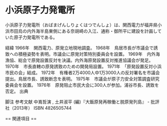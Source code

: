 # 小浜原子力発電所

小浜原子力発電所（おばまげんしりょくはつでんしょ）は、関西電力が福井県小浜市田烏の内外海半島東側にある奈胡崎の入江、通称・御所平に建設を計画していた原子力発電所である。

経緯
1966年　関西電力、原発立地現地調査。
1968年　鳥居市長が市議会で誘致への積極姿勢を表明。市議会に原発対策特別委員会を設置。
1969年　内外海漁協、総会で原発設置反対を決議。内外海原発設置反対推進協議会が発足。
1970年　市長直轄の原発誘致のための開発局設置。
1971年　「原発設置反対小浜市民の会」結成。
1972年　有権者2万4000人中1万3000人の反対署名を市議会提出。鳥居市長、誘致断念を表明。
1975年　市議会が原子力安全対策調査研究委員会を設置。
1976年　原発阻止市民大会に300人が参加。浦谷市長、誘致を否定。
出典

脚注
参考文献
中嶌哲演 , 土井淑平 (編)『大飯原発再稼働と脱原発列島』 - 批評社（2013年） ISBN 4826505744


== 関連項目 ==